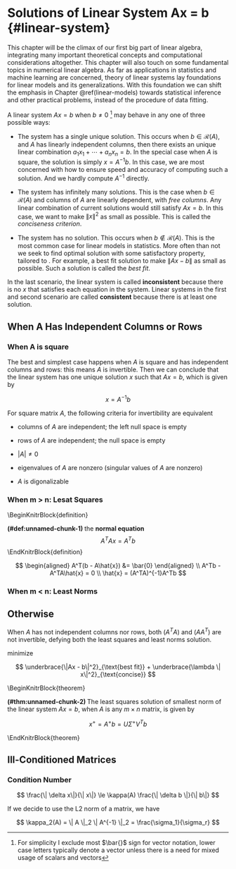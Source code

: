 # Solutions of Linear System Ax = b {#linear-system}

This chapter will be the climax of our first big part of linear algebra, integrating many important theoretical concepts and computational considerations altogether. This chapter will also touch on some fundamental topics in numerical linear algebra. As far as applications in statistics and machine learning are concerned, theory of linear systems lay foundations for linear models and its generalizations. With this foundation we can shift the emphasis in Chapter \@ref(linear-models) towards statistical inference and other practical problems, instead of the procedure of data fitting. 

A linear system $Ax= b$ when $b \not = 0$ [^linear-system-1] may behave in any one of three possible ways:

[^linear-system-1]: For simplicity I exclude most $\bar{}$ sign for vector notation, lower case letters typically denote a vector unless there is a need for mixed usage of scalars and vectors

-   The system has a single unique solution. This occurs when $b \in \mathcal{R}(A)$, and $A$ has linearly independent columns, then there exists an unique linear combination $a_1x_1 + \cdots + a_nx_n = b$. In the special case when $A$ is square, the solution is simply $x = A^{-1}b$. In this case, we are most concerned with how to ensure speed and accuracy of computing such a solution. And we hardly compute $A^{-1}$ directly. 

-   The system has infinitely many solutions. This is the case when $b \in \mathcal{R}(A)$ and columns of $A$ are linearly dependent, with *free columns*. Any linear combination of current solutions would still satisfy $Ax = b$. In this case, we want to make $\| x \|^2$ as small as possible. This is called the *conciseness criterion*.

-   The system has no solution. This occurs when $b \not \in \mathcal{R}(A)$. This is the most common case for linear models in statistics. More often than not we seek to find optimal solution with some satisfactory property, tailored to . For example, a best fit solution to make $\|Ax - b\|$ as small as possible. Such a solution is called the *best fit*.



In the last scenario, the linear system is called **inconsistent** because there is no $x$ that satisfies each equation in the system. Linear systems in the first and second scenario are called **consistent** because there is at least one solution.

## When A Has Independent Columns or Rows

### When A is square

The best and simplest case happens when $A$ is square and has independent columns and rows: this means $A$ is invertible. Then we can conclude that the linear system has one unique solution $x$ such that $Ax = b$, which is given by

$$
x = A^{-1}b
$$

For square matrix $A$, the following criteria for invertibility are equivalent

-   columns of $A$ are independent; the left null space is empty

-   rows of $A$ are independent; the null space is empty

-   $|A| \not = 0$

-   eigenvalues of $A$ are nonzero (singular values of $A$ are nonzero)

-   $A$ is digonalizable



### When m > n: Lesat Squares

\BeginKnitrBlock{definition}<div class="definition"><span class="definition" id="def:unnamed-chunk-1"><strong>(\#def:unnamed-chunk-1) </strong></span>the **normal equation** 
$$
A^TAx = A^Tb
$$</div>\EndKnitrBlock{definition}

$$
\begin{aligned}
A^T(b - A\hat{x}) &= \bar{0}
\end{aligned} \\
A^Tb - A^TA\hat{x} = 0 \\
\hat{x} = (A^TA)^{-1}A^Tb
$$


















### When m < n: Least Norms

## Otherwise

When $A$ has not independent columns nor rows, both $(A^TA)$ and $(AA^T)$ are not invertible, defying both the least squares and least norms solution.



minimize 

$$
\underbrace{\|Ax - b\|^2}_{\text{best fit}} + \underbrace{\lambda \| x\|^2}_{\text{concise}}
$$

\BeginKnitrBlock{theorem}<div class="theorem"><span class="theorem" id="thm:unnamed-chunk-2"><strong>(\#thm:unnamed-chunk-2) </strong></span>The least squares solution of smallest norm of the linear system $Ax = b$, when $A$ is any $m \times n$ matrix, is given by 

$$
x^{+} = A^{+}b = U \Sigma^{+} V^Tb
$$</div>\EndKnitrBlock{theorem}




























## Ill-Conditioned Matrices

### Condition Number

$$
\frac{\| \delta x\|}{\| x\|} \le \kappa(A) \frac{\| \delta b \|}{\| b\|}
$$

If we decide to use the L2 norm of a matrix, we have

$$
\kappa_2(A) = \| A \|_2 \| A^{-1} \|_2 = \frac{\sigma_1}{\sigma_r}
$$
